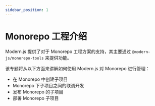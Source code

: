 ```yaml
---
sidebar_position: 1
---
```


# Monorepo 工程介绍

Modern.js 提供了对于 Monorepo 工程方案的支持，其主要通过 `@modern-js/monorepo-tools` 来提供功能。

该专题将从以下方面来讲解如何使用 Modern.js 对 Monorepo 进行管理：

- 在 Monorepo 中创建子项目
- Monorepo 下子项目之间的联调开发
- 发布 Monorepo 的子项目
- 部署 Monorepo 子项目
